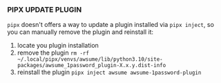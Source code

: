### PIPX UPDATE PLUGIN

`pipx` doesn't offers a way to update a plugin installed via `pipx inject`, so you can manually remove the plugin and reinstall it:

1. locate you plugin installation
2. remove the plugin `rm -rf ~/.local/pipx/venvs/awsume/lib/python3.10/site-packages/awsume_1password_plugin-X.x.y.dist-info`
3. reinstall the plugin `pipx inject awsume awsume-1password-plugin`
